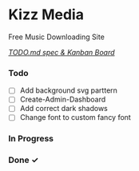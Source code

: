 # Kizz Media

Free Music Downloading Site

<em>[TODO.md spec & Kanban Board](https://bit.ly/3fCwKfM)</em>

### Todo

- [ ] Add background svg parttern
- [ ] Create-Admin-Dashboard
- [ ] Add correct dark shadows
- [ ] Change font to custom fancy font

### In Progress


### Done ✓


